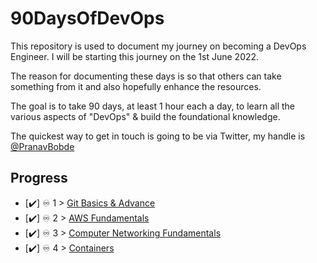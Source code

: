 # 90DaysOfDevOps

This repository is used to document my journey on becoming a DevOps Engineer. I will be starting this journey on the 1st June 2022. 

The reason for documenting these days is so that others can take something from it and also hopefully enhance the resources. 

The goal is to take 90 days, at least 1 hour each a day, to learn all the various aspects of "DevOps" & build the foundational knowledge. 

The quickest way to get in touch is going to be via Twitter, my handle is [@PranavBobde](https://twitter.com/PranavBobde)

## Progress 

- [✔️] ♾️ 1 > [Git Basics & Advance](Git/Git_Basics_&_Advance.md)
- [✔️] ♾️ 2 > [AWS Fundamentals](AWS_Cloud_Fundamentals/Notes.md)
- [✔️] ♾️ 3 > [Computer Networking Fundamentals](CN/Notes.md)
- [✔️] ♾️ 4 > [Containers](Containers/Notes.md)
